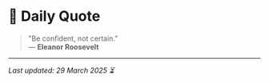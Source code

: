 # 📜 Daily Quote

> "Be confident, not certain."  
> — **Eleanor Roosevelt**

---

_Last updated: 29 March 2025 ⏳_
